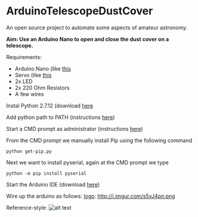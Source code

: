 # ArduinoTelescopeDustCover
An open source project to automate some aspects of amateur astronomy.

**Aim: Use an Arduino Nano to open and close the dust cover on a telescope.**

Requirements:
- Arduino Nano (like [this](https://www.aliexpress.com/item/Nano-3-0-controller-compatible-with-arduino-nano-CH340-USB-driver-with-CABLE-NANO-V3-0/32478082112.html?spm=2114.01010208.3.11.omwhu1&ws_ab_test=searchweb0_0,searchweb201602_5_10065_10068_10084_10083_10080_10082_10081_10060_10061_10062_10056_10055_10054_10059_10078_10079_10073_10096_10070_10100_10052_423_10050_10051_424,searchweb201603_8&btsid=b7afc5ec-93f1-4158-8d06-f842e11ed59a)
- Servo (like [this](https://www.aliexpress.com/item/Micro-9g-servo-RC-SG90-Aircraft-airplane-model-parts-for-Unique-model-Biplane-Helicopter-Accessories/32677485253.html?spm=2114.01010208.3.21.hMGnOQ&ws_ab_test=searchweb0_0,searchweb201602_5_10065_10068_10084_10083_10080_10082_10081_10060_10061_10062_10056_10055_10054_10059_10078_10079_10073_10096_10070_10100_10052_423_10050_10051_424,searchweb201603_8&btsid=b4745c77-5a61-4155-9d28-949cdfefc80d)
- 2x LED
- 2x 220 Ohm Resistors
- A few wires

Instal Python 2.7.12 (download [here](https://www.python.org/downloads/)

Add python path to PATH (instructions [here](http://stackoverflow.com/questions/3701646/how-to-add-to-the-pythonpath-in-windows-7))

Start a CMD prompt as administrator (instructions [here](https://technet.microsoft.com/en-us/library/cc947813(v=ws.10).aspx)) 

From the CMD prompt we manually install Pip using the following command

`python get-pip.py`

Next we want to install pyserial, again at the CMD prompt we type

`python -m pip install pyserial`

Start the Arduino IDE (download [here](https://www.arduino.cc/en/Main/Software))

Wire up the arduino as follows: 
[logo]: http://i.imgur.com/s5vJ4pn.png

Reference-style: 
![alt text][logo]

[logo]: http://i.imgur.com/s5vJ4pn.png "Logo Title Text 2"
